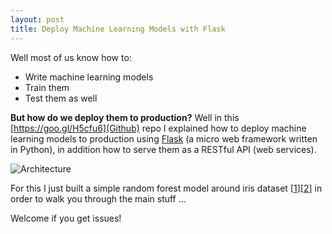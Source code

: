 ```yaml
---
layout: post
title: Deploy Machine Learning Models with Flask
---
```


Well most of us know how to:

* Write machine learning models
* Train them 
* Test them as well 

**But how do we deploy them to production?** Well in this [https://goo.gl/H5cfu6](Github) repo I explained how to deploy machine learning models to production using [Flask](http://flask.pocoo.org/) (a micro web framework written in Python), in addition how to serve them as a RESTful API (web services).

![Architecture](https://raw.githubusercontent.com/a-djebali/flask-machine-learning-resful/master/ml.png)

For this I just built a simple random forest model around iris dataset [[1](https://en.wikipedia.org/wiki/Iris_flower_data_set)][[2](http://scikit-learn.org/stable/auto_examples/datasets/plot_iris_dataset.html)] in order to walk you through the main stuff ...

Welcome if you get issues!
